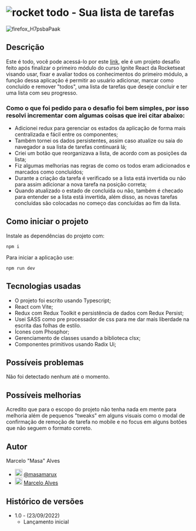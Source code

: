 # ![rocket](https://user-images.githubusercontent.com/45273884/192048729-f2052e29-739a-43d0-9617-a25a523bca30.svg) todo - Sua lista de tarefas

![firefox_H7psbaPaak](https://user-images.githubusercontent.com/45273884/192048763-03a5bc7d-b420-49ec-be6d-32ba78b4232a.gif)

## Descrição

Este é todo, você pode acessá-lo por este [link](https://masas-todo-app.vercel.app/), ele é um projeto desafio feito após finalizar o primeiro módulo do curso Ignite React da Rocketseat visando usar, fixar e avaliar todos os conhecimentos do primeiro módulo, a função dessa aplicação é permitir ao usuário adicionar, marcar como concluído e remover "todos", uma lista de tarefas que deseje concluir e ter uma lista com seu progresso.

### Como o que foi pedido para o desafio foi bem simples, por isso resolvi incrementar com algumas coisas que irei citar abaixo:
- Adicionei redux para gerenciar os estados da aplicação de forma mais centralizada e fácil entre os componentes;
- Também tornei os dados persistentes, assim caso atualize ou saia do navegador a sua lista de tarefas continuará lá;
- Criei um botão que reorganizava a lista, de acordo com as posições da lista;
- Fiz algumas melhorias nas regras de como os todos eram adicionados e marcados como concluídos;
- Durante a criação da tarefa é verificado se a lista está invertida ou não para assim adicionar a nova tarefa na posição correta;
- Quando atualizado o estado de concluída ou não, também é checado para entender se a lista está invertida, além disso, as novas tarefas concluídas são colocadas no começo das concluídas ao fim da lista.

## Como iniciar o projeto

Instale as dependências do projeto com:
```
npm i
```

Para iniciar a aplicação use:
```
npm run dev
```

## Tecnologias usadas

 - O projeto foi escrito usando Typescript;
 - React com Vite;
 - Redux com Redux Toolkit e persistência de dados com Redux Persist;
 - Usei SASS como pre processador de css para me dar mais liberdade na escrita das folhas de estilo.
 - Ícones com Phosphor;
 - Gerenciamento de classes usando a biblioteca clsx;
 - Componentes primitivos usando Radix Ui;

## Possíveis problemas
  Não foi detectado nenhum até o momento.

## Possíveis melhorias
 Acredito que para o escopo do projeto não tenha nada em mente para melhoria além de pequenos "tweaks" em alguns visuais como o modal de confirmação de remoção de tarefa no mobile e no focus em alguns botões que não seguem o formato correto.

## Autor
Marcelo "Masa" Alves
- <img src="https://user-images.githubusercontent.com/45273884/192056758-d7c1995b-4459-4acf-bb20-c4e19ee5daf3.svg" alt="twitter-logo" style="width: 20px; height: 20px;"> [@masamarux](https://twitter.com/masamarux)
- <img src="https://user-images.githubusercontent.com/45273884/192056770-fa5b48e0-a216-4f55-86fc-83cc6dd3590a.svg" alt="linkedin-logo" style="width: 20px; height: 20px;"> [Marcelo Alves](https://www.linkedin.com/in/marceloalves-/)


## Histórico de versões
* 1.0 - (23/09/2022)
    * Lançamento inicial
